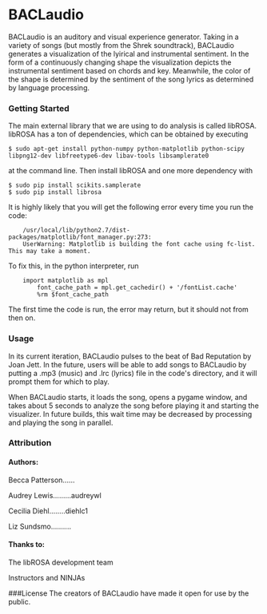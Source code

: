 # BACLaudio
BACLaudio is an auditory and visual experience generator. Taking in a variety of songs (but mostly from the Shrek soundtrack), BACLaudio generates a visualization of the lyirical and instrumental sentiment. In the form of a continuously changing shape the visualization depicts the instrumental sentiment based on chords and key. Meanwhile, the color of the shape is determined by the sentiment of the song lyrics as determined by language processing. 
### Getting Started
The main external library that we are using to do analysis is called libROSA. libROSA has a ton of dependencies, which can be obtained by executing
```
$ sudo apt-get install python-numpy python-matplotlib python-scipy libpng12-dev libfreetype6-dev libav-tools libsamplerate0
```
at the command line. Then install libROSA and one more dependency with
```
$ sudo pip install scikits.samplerate
$ sudo pip install librosa
```
It is highly likely that you will get the following error every time you run the code:
```
	/usr/local/lib/python2.7/dist-packages/matplotlib/font_manager.py:273: 
	UserWarning: Matplotlib is building the font cache using fc-list. This may take a moment.
```
To fix this, in the python interpreter, run
```
	import matplotlib as mpl
        font_cache_path = mpl.get_cachedir() + '/fontList.cache'
        %rm $font_cache_path
```
The first time the code is run, the error may return, but it should not from then on.


### Usage
In its current iteration, BACLaudio pulses to the beat of Bad Reputation by Joan Jett. In the future, users will be able to add songs to BACLaudio by putting a .mp3 (music) and .lrc (lyrics) file in the code's directory, and it will prompt them for which to play.

When BACLaudio starts, it loads the song, opens a pygame window, and takes about 5 seconds to analyze the song before playing it and starting the visualizer. In future builds, this wait time may be decreased by processing and playing the song in parallel.
### Attribution
#### Authors:
Becca Patterson......

Audrey Lewis.........audreywl

Cecilia Diehl........diehlc1 

Liz Sundsmo..........

#### Thanks to:

The libROSA development team

Instructors and NINJAs

###License
The creators of BACLaudio have made it open for use by the public. 

